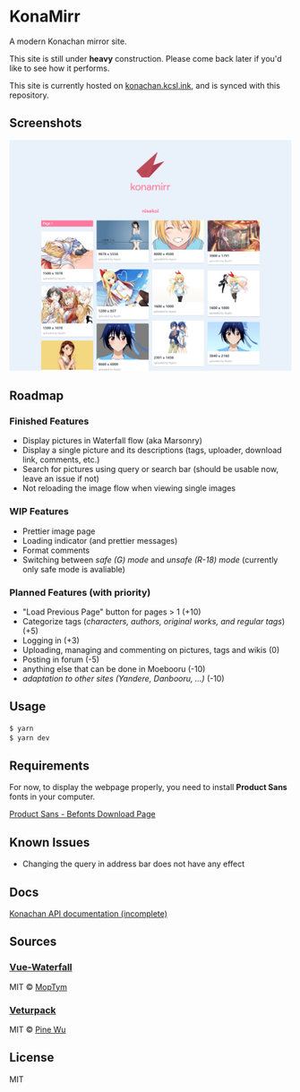 # KonaMirr

A modern Konachan mirror site.

This site is still under **heavy** construction. Please come back later if you'd 
like to see how it performs.

This site is currently hosted on [konachan.kcsl.ink](http://konachan.kcsl.ink),
and is synced with this repository.

## Screenshots

![](docs/res/scn_upperhalf.png)

## Roadmap

### Finished Features

- Display pictures in Waterfall flow (aka Marsonry)
- Display a single picture and its descriptions (tags, uploader, download link, 
  comments, etc.)
- Search for pictures using query or search bar (should be usable now, leave an 
  issue if not)
- Not reloading the image flow when viewing single images

### WIP Features

- Prettier image page
- Loading indicator (and prettier messages)
- Format comments
- Switching between *safe (G) mode* and *unsafe (R-18) mode* (currently only 
  safe mode is avaliable)

### Planned Features (with priority)

- "Load Previous Page" button for pages > 1 (+10)
- Categorize tags (*characters, authors, original works, and regular tags*) (+5)
- Logging in (+3)
- Uploading, managing and commenting on pictures, tags and wikis (0)
- Posting in forum (-5)
- anything else that can be done in Moebooru (-10)
- *adaptation to other sites (Yandere, Danbooru, ...)* (-10)

## Usage

```bash
$ yarn
$ yarn dev
```

## Requirements

For now, to display the webpage properly, you need to install **Product Sans**
fonts in your computer.

[Product Sans - Befonts Download Page](https://befonts.com/download/product-sans)

## Known Issues

- Changing the query in address bar does not have any effect

## Docs

[Konachan API documentation (incomplete)](docs/konachan_api.md)

## Sources

### [Vue-Waterfall](https://github.com/MopTym/vue-waterfall)

MIT © [MopTym](https://github.com/MopTym)

### [Veturpack](https://github.com/octref/veturpack)

MIT © [Pine Wu](https://github.com/octref)

## License

MIT 
